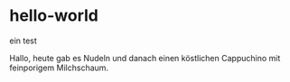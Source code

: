 # hello-world
ein test


Hallo, heute gab es Nudeln und danach einen köstlichen Cappuchino mit feinporigem Milchschaum. 
